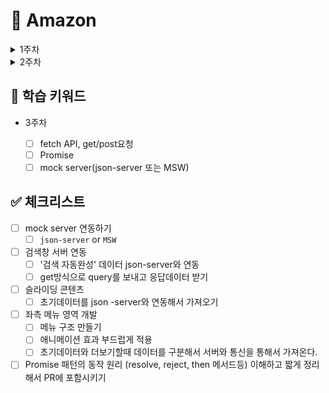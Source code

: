# 🛒 Amazon

<details>
  <summary>1주차</summary>
  
## 📄 학습 키워드

- 1주차

  - [x] CSS 전처리기, SASS(변수, 함수, 믹스인, 중첩 규칙)
  - [x] 웹 애니메이션

## ✅ 체크리스트

- [ ] 상단 네비게이션

  - [x] HTML,CSS
    - [x] 상단바 검색바 사이즈
    - [ ] 본문 영역 사이즈 고정
  - [x] 배송처 영역
    - [x] 호버시 주소 변경 레이어 출현.
    - [x] 각 호버 영역 벗어나면 모든 레이어 & 효과 사라짐
  - [x] 로그인 영역
    - [x] 메인 페이지 진입 1초 뒤 레이어(로그인 버튼) 출현 애니메이션. 로그인 영역에 호버하기 전까지 유지.
    - [x] 호버시 레이어 확장, 배경 딤 처리
    - [x] 각 호버 영역 벗어나면 모든 레이어 & 효과 사라짐
  - [x] 검색바
    - [x] placeholder 적용

- [x] 히어로 영역 슬라이딩(Carousel)
  - [x] HTML,CSS
  - [x] 좌우 화살표 통해 내용 변경 기능
  - [x] 화살표 누르지 않는 경우 10초마다 다음 내용으로 이동
  - [x] 무한 슬라이딩으로 동작

## 이번 주 만들다가 새로 알게 된거 및 학습 키워드

- css Animation @keyframes
- createDocumentFragment()
- mouse 이벤트
- transitionend
- relatedTarget
- scss 문법들, 소스맵 파일

</details>

<details>
  <summary>2주차</summary>
  
## 📄 학습 키워드

- [x] OOP

## ✅ 체크리스트

### 검색바 만들기

- [x] HTML, CSS

### 추천 검색어, 최근 검색어 노출

#### 공통

- [x] 키보드 화살표 통해 검색어 목록 이동
  - [x] 이동시 배경색 포커싱

#### 검색바 클릭시

- [x] 배경 딤 처리
- [x] 최근 검색어 최대 5개 표시
  - [x] 우측의 X 버튼 클릭 시 해당 검색어 삭제
- [x] 추천 검색어 10개 표시

#### 검색어 입력시

- [x] 실시간 자동 완성 10개 포시

#### 오류

- 검색바가 활성화 되었을 때 딤처리가 되는데, 그때 모달 영역에 들어갔다가 나가면 딤 사라짐

</details>

## 📄 학습 키워드

- 3주차

  - [ ] fetch API, get/post요청
  - [ ] Promise
  - [ ] mock server(json-server 또는 MSW)

## ✅ 체크리스트

- [ ] mock server 연동하기
  - [ ] `json-server` or `MSW`
- [ ] 검색창 서버 연동
  - [ ] '검색 자동완성' 데이터 json-server와 연동
  - [ ] get방식으로 query를 보내고 응답데이터 받기
- [ ] 슬라이딩 콘텐츠
  - [ ] 초기데이터를 json -server와 연동해서 가져오기
- [ ] 좌측 메뉴 영역 개발
  - [ ] 메뉴 구조 만들기
  - [ ] 애니메이션 효과 부드럽게 적용
  - [ ] 초기데이터와 더보기할때 데이터를 구분해서 서버와 통신을 통해서 가져온다.
- [ ] Promise 패턴의 동작 원리 (resolve, reject, then 메서드등) 이해하고 짧게 정리해서 PR에 포함시키기
